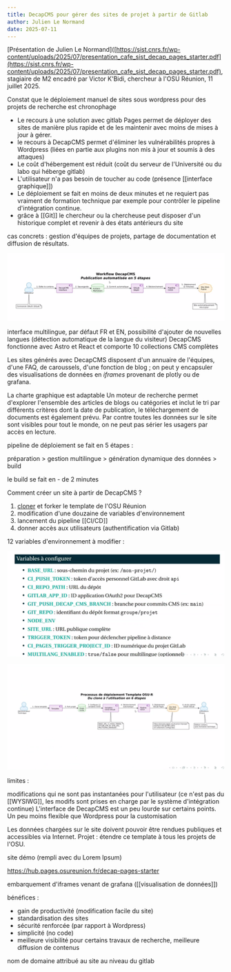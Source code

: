 ```yaml
---
title: DecapCMS pour gérer des sites de projet à partir de Gitlab
author: Julien Le Normand
date: 2025-07-11
---
```


[Présentation de Julien Le Normand]([https://sist.cnrs.fr/wp-content/uploads/2025/07/presentation_cafe_sist_decap_pages_starter.pdf](https://sist.cnrs.fr/wp-content/uploads/2025/07/presentation_cafe_sist_decap_pages_starter.pdf), stagiaire de M2 encadré par Victor K'Bidi, chercheur à l'OSU Réunion, 11 juillet 2025.

Constat que le déploiement manuel de sites sous wordpress pour des projets de recherche est chronophage

- Le recours à une solution avec gitlab Pages permet de déployer des sites de manière plus rapide et de les maintenir avec moins de mises à jour à gérer.
- le recours à DecapCMS  permet d'éliminer les vulnérabilités propres à Wordpress (liées en partie aux plugins non mis à jour et soumis à des attaques)
- Le coût d'hébergement est réduit (coût du serveur de l'Université ou du labo qui héberge gitlab)
- L'utilisateur n'a pas besoin de toucher au code (présence [[interface graphique]])
 - Le déploiement se fait en moins de deux minutes et ne requiert pas vraiment de formation technique par exemple pour contrôler le pipeline d'intégration continue. 
 - grâce à [[Git]] le chercheur ou la chercheuse peut disposer d'un historique complet et revenir à des états antérieurs du site


cas concrets : gestion d'équipes de projets, partage de documentation et diffusion de résultats. 

![](images/decap_CMS.png)
 
interface multilingue, par défaut FR et EN, possibilité d'ajouter de nouvelles langues (détection automatique de la langue du visiteur)
DecapCMS fonctionne avec Astro et React et comporte 10 collections CMS complètes

Les sites générés avec DecapCMS disposent d'un annuaire de l'équipes, d'une FAQ, de caroussels, d'une fonction de blog ; on peut y encapsuler des visualisations de données en *iframes* provenant de plotly ou de grafana. 

La charte graphique est adaptable
Un moteur de recherche permet d'explorer l'ensemble des articles de blogs ou catégories et inclut le tri par différents critères dont la date de publication, le téléchargement de documents est également prévu. Par contre toutes les données sur le site sont visibles pour tout le monde, on ne peut pas sérier les usagers par accès en lecture. 

pipeline de déploiement se fait en 5 étapes :

préparation > gestion multilingue > génération dynamique des données > build

le build se fait en \- de 2 minutes

Comment créer un site à partir de DecapCMS ?

1. [cloner](https://gitlab.osureunion.fr/hub/decap-pages-starter) et forker le template de l'OSU Réunion
2. modification d'une douzaine de variables d'environnement
3. lancement du pipeline [[CI/CD]]
4. donner accès aux utilisateurs (authentification via Gitlab)


12 variables d'environnement à modifier :

![](images/decap_CMS_variables.png)


![](images/decap_CMS_fork.png)

limites : 

modifications qui ne sont pas instantanées pour l'utilisateur (ce n'est pas du [[WYSIWG]], les modifs sont prises en charge par le système d'intégration continue)
L'interface de DecapCMS est un peu lourde sur certains points. 
Un peu moins flexible que Wordpress pour la customisation

Les données chargées sur le site doivent pouvoir être rendues publiques et accessibles via Internet. 
Projet : étendre ce template à tous les projets de l'OSU. 

site démo (rempli avec du Lorem Ipsum)

https://hub.pages.osureunion.fr/decap-pages-starter

embarquement d'iframes venant de grafana ([[visualisation de données]])

bénéfices : 
- gain de productivité (modification facile du site)
- standardisation des sites
- sécurité renforcée (par rapport à Wordpress)
- simplicité (no code)
- meilleure visibilité pour certains travaux de recherche, meilleure diffusion de contenus

nom de domaine attribué au site au niveau du gitlab
